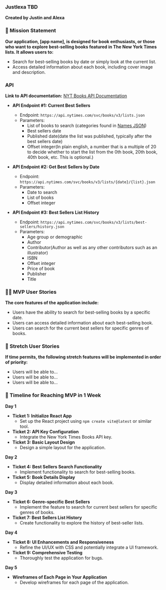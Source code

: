 ### Justlexa TBD
**Created by Justin and Alexa**

### 🚀 Mission Statement
**Our application, [app name], is designed for book enthusiasts, or those who want to explore best-selling books featured in The New York Times lists. It allows users to:**
- Search for best-selling books by date or simply look at the current list.
- Access detailed information about each book, including cover image and description.

### API
**Link to API documentation:** [NYT Books API Documentation](https://developer.nytimes.com/docs/books-product/1/overview)

- **API Endpoint #1: Current Best Sellers**
  - Endpoint: `https://api.nytimes.com/svc/books/v3/lists.json`
  - Parameters:
    - List of books to search (categories found in [Names JSON](https://api.nytimes.com/svc/books/v3/lists/names.json))
    - Best sellers date
    - Published date(date the list was published, typically after the best sellers date)
    - Offset integer(In plain english, a number that is a multiple of 20 to decide whether to start the list from the 0th book, 20th book, 40th book, etc. This is optional.)

- **API Endpoint #2: Get Best Sellers by Date**
  - Endpoint: `https://api.nytimes.com/svc/books/v3/lists/{date}/{list}.json`
  - Parameters:
    - Date to search
    - List of books
    - Offset integer

- **API Endpoint #3: Best Sellers List History**
  - Endpoint: `https://api.nytimes.com/svc/books/v3/lists/best-sellers/history.json`
  - Parameters:
    - Age group or demographic
    - Author
    - Contributor(Author as well as any other contributors such as an illustrator)
    - ISBN
    - Offset integer
    - Price of book
    - Publisher
    - Title

### 👩‍💻 MVP User Stories
**The core features of the application include:**
- Users have the ability to search for best-selling books by a specific date.
- Users can access detailed information about each best-selling book.
- Users can search for the current best sellers for specific genres of books.

### 🤔 Stretch User Stories
**If time permits, the following stretch features will be implemented in order of priority:**
- Users will be able to…
- Users will be able to…
- Users will be able to…

### 📆 Timeline for Reaching MVP in 1 Week

**Day 1**
- **Ticket 1: Initialize React App**
  - Set up the React project using `npm create vite@latest` or similar tool.
- **Ticket 2: API Key Configuration**
  - Integrate the New York Times Books API key.
- **Ticket 3: Basic Layout Design**
  - Design a simple layout for the application.

**Day 2**
- **Ticket 4: Best Sellers Search Functionality**
  - Implement functionality to search for best-selling books.
- **Ticket 5: Book Details Display**
  - Display detailed information about each book.

**Day 3**
- **Ticket 6: Genre-specific Best Sellers**
  - Implement the feature to search for current best sellers for specific genres of books.
- **Ticket 7: Best Sellers List History**
  - Create functionality to explore the history of best-seller lists.

**Day 4**
- **Ticket 8: UI Enhancements and Responsiveness**
  - Refine the UI/UX with CSS and potentially integrate a UI framework.
- **Ticket 9: Comprehensive Testing**
  - Thoroughly test the application for bugs.

**Day 5**

- **Wireframes of Each Page in Your Application**
  - Develop wireframes for each page of the application.


